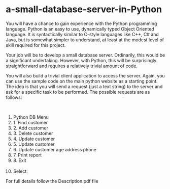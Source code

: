 # a-small-database-server-in-Python
<p>You will have a chance to gain experience with the Python programming language. Python is an easy to use, dynamically typed Object Oriented language. It is syntactically similar to C-style languages like C++, C# and Java, but is somewhat simpler to understand, at least at the modest level of skill required for this project.</p>

<p>Your job will be to develop a small database server. Ordinarily, this would be a significant undertaking. However, with Python, this will be surprisingly straightforward and requires a relatively trivial amount of code.</p>

<p>
You will also build a trivial client application to access the server. Again, you can use the sample code on the main python website as a starting point. The idea is that you will send a request (just a text string) to the server and ask for a specific task to be performed. The possible requests are as follows:</p>
<br><ol><li>Python DB Menu</li>
  <li>1. Find customer</li> 
  <li>2. Add customer</li>
  <li>3. Delete customer</li> 
  <li>4. Update customer</li> 
  <li>5. Update customer</li> 
  <li>6. Update customer age address phone</li>
  <li>7. Print report</li>
  <li>8. Exit</li>
  <br>
  <li>Select:</li></ol>
  
  <p>For full details follow the Description.pdf file
